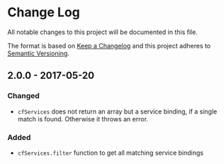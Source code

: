 # Change Log
All notable changes to this project will be documented in this file.

The format is based on [Keep a Changelog](http://keepachangelog.com/)
and this project adheres to [Semantic Versioning](http://semver.org/).

## 2.0.0 - 2017-05-20

### Changed
- `cfServices` does not return an array but a service binding, if a single match is found. Otherwise it throws an error.

### Added
- `cfServices.filter` function to get all matching service bindings

